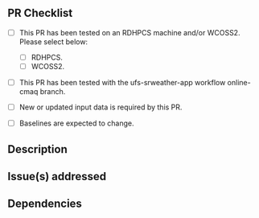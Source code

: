 <!--Instructions: All subsequent sections of text should be filled in as appropriate.-->
## PR Checklist
- [ ] This PR has been tested on an RDHPCS machine and/or WCOSS2. Please select below:
  - [ ] RDHPCS.
  - [ ] WCOSS2.

- [ ] This PR has been tested with the ufs-srweather-app workflow online-cmaq branch.

- [ ] New or updated input data is required by this PR. <!-- If checked, please work with the code managers to update input data sets on all platforms.-->

- [ ] Baselines are expected to change.

## Description
<!--Provide a detailed description of what this PR does.-->

## Issue(s) addressed
<!--Please link the issues to be closed with this PR.
(Remember, issues must always be created before starting work on a PR branch!)
EX: - fixes #<issue_number>-->

## Dependencies
<!--If testing this branch requires non-default branches in other repositories, list them. Those branches should have matching names (ideally).
Do PRs in upstream/other repositories need to be merged along with this one?
EX: - waiting on noaa-emc/fv3atm/pull/<pr_number>-->
